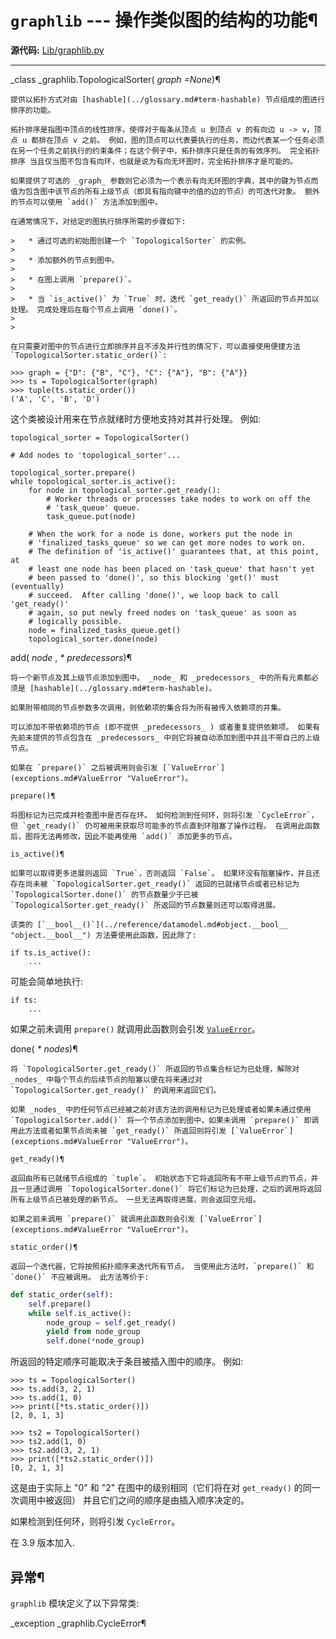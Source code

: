 # `graphlib` \--- 操作类似图的结构的功能¶

**源代码:** [Lib/graphlib.py](https://github.com/python/cpython/tree/3.12/Lib/graphlib.py)

* * *

_class _graphlib.TopologicalSorter( _graph =None_)¶

    

~~~
提供以拓扑方式对由 [hashable](../glossary.md#term-hashable) 节点组成的图进行排序的功能。

拓扑排序是指图中顶点的线性排序，使得对于每条从顶点 u 到顶点 v 的有向边 u -> v，顶点 u 都排在顶点 v 之前。 例如，图的顶点可以代表要执行的任务，而边代表某一个任务必须在另一个任务之前执行的约束条件；在这个例子中，拓扑排序只是任务的有效序列。 完全拓扑排序 当且仅当图不包含有向环，也就是说为有向无环图时，完全拓扑排序才是可能的。

如果提供了可选的 _graph_ 参数则它必须为一个表示有向无环图的字典，其中的键为节点而值为包含图中该节点的所有上级节点（即具有指向键中的值的边的节点）的可迭代对象。 额外的节点可以使用 `add()` 方法添加到图中。

在通常情况下，对给定的图执行排序所需的步骤如下:

>   * 通过可选的初始图创建一个 `TopologicalSorter` 的实例。
>
>   * 添加额外的节点到图中。
>
>   * 在图上调用 `prepare()`。
>
>   * 当 `is_active()` 为 `True` 时，迭代 `get_ready()` 所返回的节点并加以处理。 完成处理后在每个节点上调用 `done()`。
>
>

在只需要对图中的节点进行立即排序并且不涉及并行性的情况下，可以直接使用便捷方法 `TopologicalSorter.static_order()`:
~~~
    
    
~~~shell
>>> graph = {"D": {"B", "C"}, "C": {"A"}, "B": {"A"}}
>>> ts = TopologicalSorter(graph)
>>> tuple(ts.static_order())
('A', 'C', 'B', 'D')
~~~

这个类被设计用来在节点就绪时方便地支持对其并行处理。 例如:

    
    
~~~
topological_sorter = TopologicalSorter()

# Add nodes to 'topological_sorter'...

topological_sorter.prepare()
while topological_sorter.is_active():
    for node in topological_sorter.get_ready():
        # Worker threads or processes take nodes to work on off the
        # 'task_queue' queue.
        task_queue.put(node)

    # When the work for a node is done, workers put the node in
    # 'finalized_tasks_queue' so we can get more nodes to work on.
    # The definition of 'is_active()' guarantees that, at this point, at
    # least one node has been placed on 'task_queue' that hasn't yet
    # been passed to 'done()', so this blocking 'get()' must (eventually)
    # succeed.  After calling 'done()', we loop back to call 'get_ready()'
    # again, so put newly freed nodes on 'task_queue' as soon as
    # logically possible.
    node = finalized_tasks_queue.get()
    topological_sorter.done(node)
~~~

add( _node_ , _* predecessors_)¶

    

~~~
将一个新节点及其上级节点添加到图中。 _node_ 和 _predecessors_ 中的所有元素都必须是 [hashable](../glossary.md#term-hashable)。

如果附带相同的节点参数多次调用，则依赖项的集合将为所有被传入依赖项的并集。

可以添加不带依赖项的节点 (即不提供 _predecessors_ ) 或者重复提供依赖项。 如果有先前未提供的节点包含在 _predecessors_ 中则它将被自动添加到图中并且不带自己的上级节点。

如果在 `prepare()` 之后被调用则会引发 [`ValueError`](exceptions.md#ValueError "ValueError")。

prepare()¶
~~~
    

~~~
将图标记为已完成并检查图中是否存在环。 如何检测到任何环，则将引发 `CycleError`，但 `get_ready()` 仍可被用来获取尽可能多的节点直到环阻塞了操作过程。 在调用此函数后，图将无法再修改，因此不能再使用 `add()` 添加更多的节点。

is_active()¶
~~~
    

~~~
如果可以取得更多进展则返回 `True`，否则返回 `False`。 如果环没有阻塞操作，并且还存在尚未被 `TopologicalSorter.get_ready()` 返回的已就绪节点或者已标记为 `TopologicalSorter.done()` 的节点数量少于已被 `TopologicalSorter.get_ready()` 所返回的节点数量则还可以取得进展。

该类的 [`__bool__()`](../reference/datamodel.md#object.__bool__ "object.__bool__") 方法要使用此函数，因此除了:
~~~
    
    
~~~
if ts.is_active():
    ...
~~~

可能会简单地执行:

    
    
~~~
if ts:
    ...
~~~

如果之前未调用 `prepare()` 就调用此函数则会引发 [`ValueError`](exceptions.md#ValueError "ValueError")。

done( _* nodes_)¶

    

~~~
将 `TopologicalSorter.get_ready()` 所返回的节点集合标记为已处理，解除对 _nodes_ 中每个节点的后续节点的阻塞以便在将来通过对 `TopologicalSorter.get_ready()` 的调用来返回它们。

如果 _nodes_ 中的任何节点已经被之前对该方法的调用标记为已处理或者如果未通过使用 `TopologicalSorter.add()` 将一个节点添加到图中，如果未调用 `prepare()` 即调用此方法或者如果节点尚未被 `get_ready()` 所返回则将引发 [`ValueError`](exceptions.md#ValueError "ValueError")。

get_ready()¶
~~~
    

~~~
返回由所有已就绪节点组成的 `tuple`。 初始状态下它将返回所有不带上级节点的节点，并且一旦通过调用 `TopologicalSorter.done()` 将它们标记为已处理，之后的调用将返回所有上级节点已被处理的新节点。 一旦无法再取得进展，则会返回空元组。

如果之前未调用 `prepare()` 就调用此函数则会引发 [`ValueError`](exceptions.md#ValueError "ValueError")。

static_order()¶
~~~
    

~~~
返回一个迭代器，它将按照拓扑顺序来迭代所有节点。 当使用此方法时，`prepare()` 和 `done()` 不应被调用。 此方法等价于:
~~~
    
    
~~~python
def static_order(self):
    self.prepare()
    while self.is_active():
        node_group = self.get_ready()
        yield from node_group
        self.done(*node_group)
~~~

所返回的特定顺序可能取决于条目被插入图中的顺序。 例如:

    
    
~~~shell
>>> ts = TopologicalSorter()
>>> ts.add(3, 2, 1)
>>> ts.add(1, 0)
>>> print([*ts.static_order()])
[2, 0, 1, 3]

>>> ts2 = TopologicalSorter()
>>> ts2.add(1, 0)
>>> ts2.add(3, 2, 1)
>>> print([*ts2.static_order()])
[0, 2, 1, 3]
~~~

这是由于实际上 "0" 和 "2" 在图中的级别相同（它们将在对 `get_ready()` 的同一次调用中被返回） 并且它们之间的顺序是由插入顺序决定的。

如果检测到任何环，则将引发 `CycleError`。

在 3.9 版本加入.

## 异常¶

`graphlib` 模块定义了以下异常类:

_exception _graphlib.CycleError¶

    

~~~
